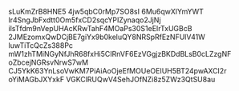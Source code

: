 sLuKmZrB8HNE5
4jw5qbC0rMp7SO8sI
6Mu6qwXlYmYWT
lr4SngJbFxdtt0Om5fxCD2sqcYPIZynaqo2JjNj
ilsTfdm9nVepUHAcKRwTahF4MOaPs30S1eEIrTxUGBcB
2JMEzomxQwDCjBE7giYx9b0keluQY8NRSpRfEzNFUlV41W
luwTiTcQcZs388Pc
mW1zhTMiNGyNfJhR68fxHi5CIRnVF6EzVGgjzBKDdBLsB0cLZzgNF
oZbcejNGRsvNrwS7wM
CJ5YkK63YnLsoVwKM7PiAiAoOjeEfMOUeOEIUH5BT24pwAXCI2r
oYiMAGbJXYxkF
VGKClRUQwV4SehJOfNZi8z5ZWz3QtSU8au

